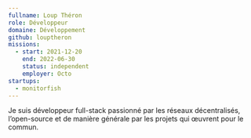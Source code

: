 ```yaml
---
fullname: Loup Théron
role: Développeur
domaine: Développement
github: louptheron
missions:
  - start: 2021-12-20
    end: 2022-06-30
    status: independent
    employer: Octo
startups:
  - monitorfish
---
```


Je suis développeur full-stack passionné par les réseaux décentralisés, l’open-source et de manière générale par les projets qui œuvrent pour le commun.
